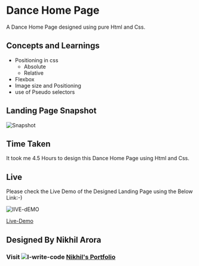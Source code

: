 # Dance Home Page
A Dance Home Page designed using pure Html and Css.

## Concepts and Learnings

- Positioning in css
    - Absolute
    - Relative
- Flexbox
- Image size and Positioning
- use of Pseudo selectors

## Landing Page Snapshot
![Snapshot](/Assets/Output/P-13.jpeg)

## Time Taken

It took me 4.5 Hours to design this  Dance Home Page using Html and Css.

## Live

Please check the Live Demo of the Designed Landing Page using the Below Link:-)

![lIVE-dEMO](https://img.shields.io/badge/Live_Demo-<COLOR>)

[Live-Demo](https://beautiful-clafoutis-4cfda5.netlify.app/)

## Designed By Nikhil Arora 
### Visit ![I-write-code](/Assets/Output/codericon-removebg-preview%20(1).png) [Nikhil's Portfolio](https://nikhilarora-protfolio.netlify.app/)
